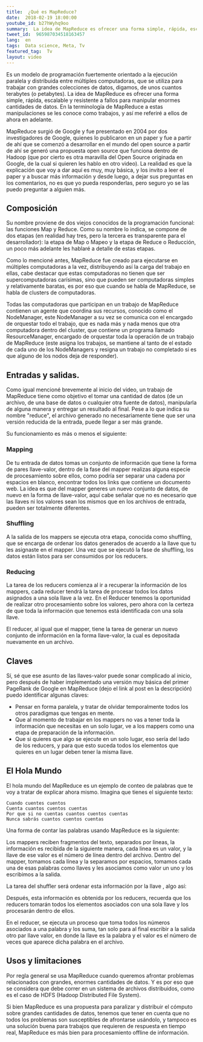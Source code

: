 ```yaml
---
title:  ¿Qué es MapReduce?
date:  2018-02-19 18:00:00
youtube_id: b27hWyhq9oo
summary:  La idea de MapReduce es ofrecer una forma simple, rápida, escalable y resistente a fallos para manipular enormes cantidades de datos.
tweet_id:  965987034518163457
lang:  en
tags:  Data science, Meta, Tv
featured_tag:  Tv
layout: video
---
```


Es un modelo de programación fuertemente orientado a la ejecución paralela y distribuida entre múltiples computadoras, que se utiliza para trabajar con grandes colecciones de datos, digamos, de unos cuantos terabytes (o petabytes). La idea de MapReduce es ofrecer una forma simple, rápida, escalable y resistente a fallos para manipular enormes cantidades de datos. En la terminología de MapReduce a estas manipulaciones se les conoce como trabajos, y así me referiré a ellos de ahora en adelante.

MapReduce surgió de Google y fue presentado en 2004 por dos investigadores de Google, quienes lo publicaron en un paper y fue a partir de ahí que se comenzó a desarrollar en el mundo del open source a partir de ahí se generó una propuesta open source que funciona dentro de Hadoop (que por cierto es otra maravilla del Open Source originada en Google, de la cual si quieren les hablo en otro video). La realidad es que la explicación que voy a dar aquí es muy, muy básica, y los invito a leer el paper y a buscar más información y desde luego, a dejar sus preguntas en los comentarios, no es que yo pueda responderlas, pero seguro yo se las puedo preguntar a alguien más.

## Composición 
Su nombre proviene de dos viejos conocidos de la programación funcional: las funciones Map y Reduce. Como su nombre lo indica,  se compone de dos etapas (en realidad hay tres, pero la tercera es transparente para el desarrollador): la etapa de Map o Mapeo y la etapa de Reduce o Reducción, un poco más adelante les hablaré a detalle de estas etapas.

Como lo mencioné antes, MapReduce fue creado para ejecutarse en múltiples computadoras a la vez, distribuyendo así la carga del trabajo en ellas, cabe destacar que estas computadoras no tienen que ser supercomputadoras carísimas, sino que pueden ser computadoras simples y relativamente baratas, es por eso que cuando se habla de MapReduce, se habla de clusters de computadoras.

Todas las computadoras que participan en un trabajo de MapReduce   contienen un agente que coordina sus recursos, conocido como el NodeManager, este NodeManager a su vez se comunica con el encargado de orquestar todo el trabajo, que es nada más y nada menos que otra computadora dentro del cluster, que contiene un programa llamado ResourceManager, encargado de orquestar toda la operación de un trabajo de MapReduce (este asigna los trabajos, se mantiene al tanto de el estado de cada uno de los NodeManagers y resigna un trabajo no completado si es que alguno de los nodos deja de responder).

## Entradas y salidas. 
Como igual mencioné brevemente al inicio del video, un trabajo de MapReduce tiene como objetivo el tomar una cantidad de datos (de un archivo, de una base de datos o cualquier otra fuente de datos), manipularla de alguna manera y entregar un resultado al final. Pese a lo que indica su nombre "reduce", el archivo generado no necesariamente tiene que ser una versión reducida de la entrada, puede llegar a ser más grande.  

Su funcionamiento es más o menos el siguiente:

### Mapping
De tu entrada de datos tomas un conjunto de información que tiene la forma de pares llave-valor, dentro de la fase del mapper realizas alguna especie de procesamiento sobre ellos, como podría ser separar una cadena por espacios en blanco, encontrar todos los links que contiene un documento web. La idea es que del mapper generes un nuevo conjunto de datos, de nuevo en la forma de llave-valor, aquí cabe señalar que no es necesario que las llaves ni los valores sean los mismos que en los archivos de entrada, pueden ser totalmente diferentes.

### Shuffling
A la salida de los mappers se ejecuta otra etapa, conocida como shuffling, que se encarga de ordenar los datos generados de acuerdo a la llave que tu les asignaste en el mapper. Una vez que se ejecutó la fase de shuffling, los datos están listos para ser consumidos por los reducers.

### Reducing
La tarea de los reducers comienza al ir a recuperar la información de los mappers, cada reducer tendrá la tarea de procesar todos los datos asignados a una sola llave a la vez. En el Reducer tenemos la oportunidad de realizar otro procesamiento sobre los valores, pero ahora con la certeza de que toda la información que tenemos está identificada con una sola llave.  

El reducer, al igual que el mapper, tiene la tarea de generar un nuevo conjunto de información en la forma llave-valor, la cual es depositada nuevamente en un archivo.

## Claves 

Sí, sé que ese asunto de las llaves-valor puede sonar complicado al inicio, pero después de haber implementado una versión muy básica del primer PageRank de Google en MapReduce (dejo el link al post en la descripción) puedo identificar algunas claves:  
 
 - Pensar en forma paralela, y tratar de olvidar temporalmente todos los otros paradigmas que tengas en mente.
 - Que al momento de trabajar en los mappers no vas a tener toda la información que necesitas en un solo lugar, ve a los mappers como una etapa de preparación de la información.
 - Que si quieres que algo se ejecute en un solo lugar, eso sería del lado de los reducers, y para que esto suceda todos los elementos que quieres en un lugar deben tener la misma llave.

## El Hola Mundo
El hola mundo del MapReduce es un ejemplo de conteo de palabras que te voy a tratar de explicar ahora mismo. Imagina que tienes el siguiente texto: 

```
Cuando cuentes cuentos
Cuenta cuantos cuentos cuentas
Por que si no cuentas cuantos cuentos cuentas 
Nunca sabrás cuantos cuentos cuentas
```

Una forma de contar las palabras usando MapReduce es la siguiente:

Los mappers reciben fragmentos del texto, separados por lineas, la información es recibida de la siguiente manera, cada linea es un valor, y la llave de ese valor es el número de línea dentro del archivo. Dentro del mapper, tomamos cada línea y la separamos por espacios, tomamos cada una de esas palabras como llaves y les asociamos como valor un uno y los escribimos a la salida.

La tarea del shuffler será ordenar esta información por la llave , algo así:

Después, esta información es obtenida por los reducers, recuerda que los reducers tomarán todos los elementos asociados con una sola llave y los procesarán dentro de ellos.

En el reducer, se ejecuta un proceso que toma todos los números asociados a una palabra y los suma, tan solo para al final escribir a la salida otro par llave valor, en donde la llave es la palabra y el valor es el número de veces que aparece dicha palabra en el archivo.


## Usos y limitaciones
Por regla general se usa MapReduce cuando queremos afrontar problemas relacionados con grandes, enormes cantidades de datos. Y es por eso que se considera que debe correr en un sistema de archivos distribuidos, como es el caso de HDFS (Hadoop Distributed File System). 

Si bien MapReduce es una propuesta para paralizar y distribuir el cómputo sobre grandes cantidades de datos, tenemos que tener en cuenta que no todos los problemas son susceptibles de afrontarse usándolo, y tampoco es una solución buena para trabajos que requieren de respuesta en tiempo real, MapReduce es más bien para procesamiento offline de información.